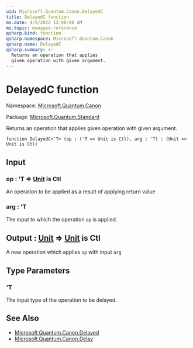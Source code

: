 ```yaml
---
uid: Microsoft.Quantum.Canon.DelayedC
title: DelayedC function
ms.date: 4/5/2022 12:00:00 AM
ms.topic: managed-reference
qsharp.kind: function
qsharp.namespace: Microsoft.Quantum.Canon
qsharp.name: DelayedC
qsharp.summary: >-
  Returns an operation that applies
  given operation with given argument.
---
```


# DelayedC function

Namespace: [Microsoft.Quantum.Canon](xref:Microsoft.Quantum.Canon)

Package: [Microsoft.Quantum.Standard](https://nuget.org/packages/Microsoft.Quantum.Standard)


Returns an operation that appliesgiven operation with given argument.

```qsharp
function DelayedC<'T> (op : ('T => Unit is Ctl), arg : 'T) : (Unit => Unit is Ctl)
```


## Input

### op : 'T => [Unit](xref:microsoft.quantum.qsharp.valueliterals#unit-literal)  is Ctl

An operation to be applied as a result of applying return value


### arg : 'T

The input to which the operation `op` is applied.



## Output : [Unit](xref:microsoft.quantum.qsharp.valueliterals#unit-literal) => [Unit](xref:microsoft.quantum.qsharp.valueliterals#unit-literal)  is Ctl

A new operation which applies `op` with input `arg`

## Type Parameters

### 'T

The input type of the operation to be delayed.

## See Also

- [Microsoft.Quantum.Canon.Delayed](xref:Microsoft.Quantum.Canon.Delayed)
- [Microsoft.Quantum.Canon.Delay](xref:Microsoft.Quantum.Canon.Delay)